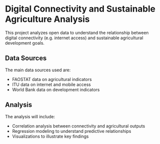 # Digital Connectivity and Sustainable Agriculture Analysis 

This project analyzes open data to understand the relationship between digital connectivity (e.g. internet access) and sustainable agricultural development goals.

## Data Sources

The main data sources used are:

- FAOSTAT data on agricultural indicators
- ITU data on internet and mobile access
- World Bank data on development indicators

## Analysis

The analysis will include:

- Correlation analysis between connectivity and agricultural outputs 
- Regression modeling to understand predictive relationships
- Visualizations to illustrate key findings

